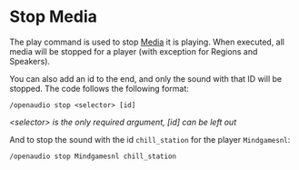 [//]: # (TITLE:Stop)
[//]: # (ICON:far fa-stop-circle)
[//]: # (DESCRIPTION:Using command blocks to stop audio playback)
[//]: # (TAGS:stop,subcommand,command,stop,music,audio,media)

# Stop Media
The play command is used to stop [Media](media.md) it is playing. When executed, all media will be stopped for a player (with exception for Regions and Speakers).

You can also add an id to the end, and only the sound with that ID will be stopped. The code follows the following format:
```
/openaudio stop <selector> [id]
```
*&lt;selector> is the only required argument, [id] can be left out*

And to stop the sound with the id `chill_station` for the player `Mindgamesnl`:
```
/openaudio stop Mindgamesnl chill_station
```